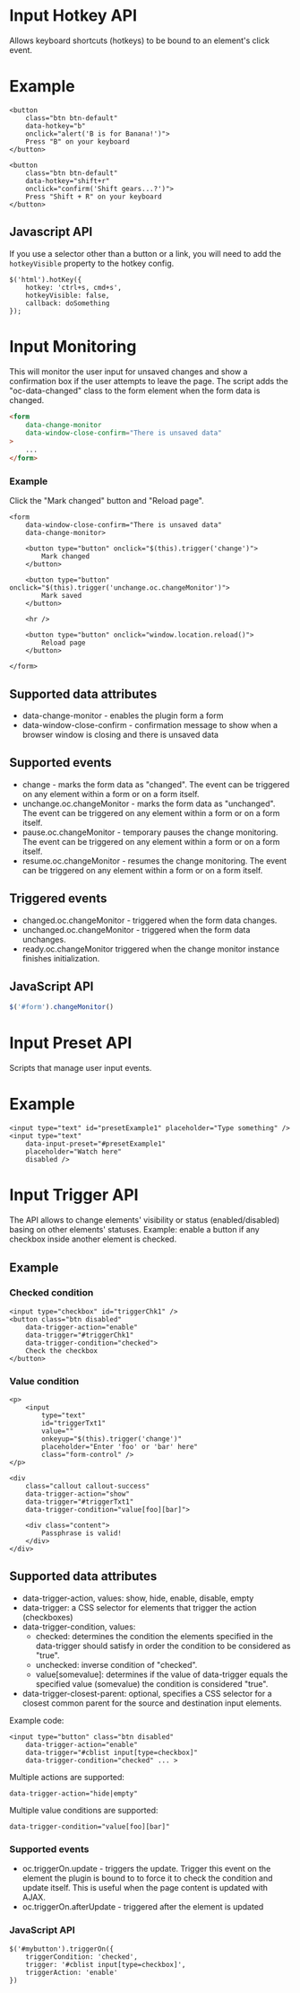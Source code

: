 # Input Hotkey API

Allows keyboard shortcuts (hotkeys) to be bound to an element's click event.

# Example

    <button
        class="btn btn-default"
        data-hotkey="b"
        onclick="alert('B is for Banana!')">
        Press "B" on your keyboard
    </button>

    <button
        class="btn btn-default"
        data-hotkey="shift+r"
        onclick="confirm('Shift gears...?')">
        Press "Shift + R" on your keyboard
    </button>

## Javascript API

If you use a selector other than a button or a link, you will need to add the `hotkeyVisible` property to the hotkey config.

    $('html').hotKey({
        hotkey: 'ctrl+s, cmd+s',
        hotkeyVisible: false,
        callback: doSomething
    });

# Input Monitoring

This will monitor the user input for unsaved changes and show a confirmation box if the user attempts to leave the page. The script adds the "oc-data-changed" class to the form element when the form data is changed.

```html
<form
    data-change-monitor
    data-window-close-confirm="There is unsaved data"
>
    ...
</form>
```

### Example

Click the "Mark changed" button and "Reload page".

    <form
        data-window-close-confirm="There is unsaved data"
        data-change-monitor>

        <button type="button" onclick="$(this).trigger('change')">
            Mark changed
        </button>

        <button type="button" onclick="$(this).trigger('unchange.oc.changeMonitor')">
            Mark saved
        </button>

        <hr />

        <button type="button" onclick="window.location.reload()">
            Reload page
        </button>

    </form>

## Supported data attributes

- data-change-monitor - enables the plugin form a form
- data-window-close-confirm - confirmation message to show when a browser window is closing and there is unsaved data

## Supported events

- change - marks the form data as "changed". The event can be triggered on any element within a form or on a form itself.
- unchange.oc.changeMonitor - marks the form data as "unchanged". The event can be triggered on any element within a form or on a form itself.
- pause.oc.changeMonitor - temporary pauses the change monitoring. The event can be triggered on any element within a form or on a form itself.
- resume.oc.changeMonitor - resumes the change monitoring. The event can be triggered on any element within a form or on a form itself.

## Triggered events

- changed.oc.changeMonitor - triggered when the form data changes.
- unchanged.oc.changeMonitor - triggered when the form data unchanges.
- ready.oc.changeMonitor triggered when the change monitor instance finishes initialization.

## JavaScript API

```js
$('#form').changeMonitor()
```

# Input Preset API

Scripts that manage user input events.

# Example

    <input type="text" id="presetExample1" placeholder="Type something" />
    <input type="text"
        data-input-preset="#presetExample1"
        placeholder="Watch here"
        disabled />

# Input Trigger API

The API allows to change elements' visibility or status (enabled/disabled) basing on other elements' statuses. Example: enable a button if any checkbox inside another element is checked.

## Example

### Checked condition

    <input type="checkbox" id="triggerChk1" />
    <button class="btn disabled"
        data-trigger-action="enable"
        data-trigger="#triggerChk1"
        data-trigger-condition="checked">
        Check the checkbox
    </button>

### Value condition

    <p>
        <input
            type="text"
            id="triggerTxt1"
            value=""
            onkeyup="$(this).trigger('change')"
            placeholder="Enter 'foo' or 'bar' here"
            class="form-control" />
    </p>

    <div
        class="callout callout-success"
        data-trigger-action="show"
        data-trigger="#triggerTxt1"
        data-trigger-condition="value[foo][bar]">

        <div class="content">
            Passphrase is valid!
        </div>
    </div>


## Supported data attributes

- data-trigger-action, values: show, hide, enable, disable, empty
- data-trigger: a CSS selector for elements that trigger the action (checkboxes)
- data-trigger-condition, values:
    - checked: determines the condition the elements specified in the data-trigger should satisfy in order the condition to be considered as "true".
    - unchecked: inverse condition of "checked".
    - value[somevalue]: determines if the value of data-trigger equals the specified value (somevalue) the condition is considered "true".
- data-trigger-closest-parent: optional, specifies a CSS selector for a closest common parent for the source and destination input elements.

Example code:

    <input type="button" class="btn disabled"
        data-trigger-action="enable"
        data-trigger="#cblist input[type=checkbox]"
        data-trigger-condition="checked" ... >

Multiple actions are supported:

    data-trigger-action="hide|empty"

Multiple value conditions are supported:

    data-trigger-condition="value[foo][bar]"


### Supported events

- oc.triggerOn.update - triggers the update. Trigger this event on the element the plugin is bound to to force it to check the condition and update itself. This is useful when the page content is updated with AJAX.
- oc.triggerOn.afterUpdate - triggered after the element is updated

### JavaScript API

    $('#mybutton').triggerOn({
        triggerCondition: 'checked',
        trigger: '#cblist input[type=checkbox]',
        triggerAction: 'enable'
    })
